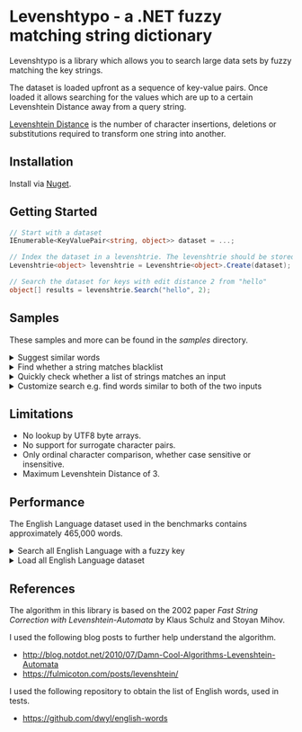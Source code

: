 ﻿# Levenshtypo - a .NET fuzzy matching string dictionary

Levenshtypo is a library which allows you to search large
data sets by fuzzy matching the key strings.

The dataset is loaded upfront as a sequence of key-value pairs.
Once loaded it allows searching for the values which are up to
a certain Levenshtein Distance away from a query string.

[Levenshtein Distance](https://en.wikipedia.org/wiki/Levenshtein_distance)
is the number of character insertions, deletions or substitutions
required to transform one string into another.

## Installation

Install via [Nuget](https://www.nuget.org/packages/Levenshtypo).


## Getting Started

```csharp
// Start with a dataset
IEnumerable<KeyValuePair<string, object>> dataset = ...;

// Index the dataset in a levenshtrie. The levenshtrie should be stored for re-use.
Levenshtrie<object> levenshtrie = Levenshtrie<object>.Create(dataset);

// Search the dataset for keys with edit distance 2 from "hello"
object[] results = levenshtrie.Search("hello", 2);
```


## Samples

These samples and more can be found in the _samples_ directory.

<details>
<summary>Suggest similar words</summary>

```csharp
public class TypoSuggestion
{
    private readonly Levenshtrie<string> _trie;

    public TypoSuggestion(IEnumerable<string> words)
    {
        _trie = Levenshtrie<string>.Create(
            words.Select(w => new KeyValuePair<string, string>(w, w)),
            ignoreCase: true);
    }

    public string[] GetSimilarWords(string word)
    {
        // RestrictedEdit adds support for swapping adjacent letters
        // which is a common typo.
        return _trie.Search(word, maxEditDistance: 2, metric: LevenshtypoMetric.RestrictedEdit);
    }
}
```

</details>

<details>
<summary>Find whether a string matches blacklist</summary>

```csharp
public class BlacklistDetectionExample
{
    private readonly Levenshtrie<string> _trie;

    public BlacklistDetectionExample(IEnumerable<string> blacklist)
    {
        _trie = Levenshtrie<string>.Create(
            blacklist.Select(w => new KeyValuePair<string, string>(w, w)),
            ignoreCase: true);
    }

    public bool IsBlacklisted(string word)
    {
        string[] similarWords = _trie.Search(word, maxEditDistance: 2);
        return similarWords.Any(similarWord => DetailedCompare(similarWord, word));
    }

    private bool DetailedCompare(string blacklistedWord, string word)
    {
        // Your custom logic goes here
        return true;
    }
}
```

</details>

</details>

<details>
<summary>Quickly check whether a list of strings matches an input</summary>

```csharp
// Benchmarks below show that a naive implementation,
// even if it is well written, is 10x slower than using
// an automaton.
// Benchmark run against English language dataset.
//
// | Method          | Mean       | Error     | StdDev    | Allocated |
// |-----------------|-----------:|----------:|----------:|----------:|
// | Using_naive     | 103.190 ms | 1.4706 ms | 1.3756 ms |     214 B |
// | Using_automaton |   8.161 ms | 0.0469 ms | 0.0439 ms |      12 B |

public static string[] Search(string searchWord, string[] against)
{
    var automaton = LevenshtomatonFactory.Instance.Construct(searchWord, maxEditDistance: 2);

    var results = new List<string>();

    foreach (var word in against)
    {
        // Naive version would be:
        // bool matches = LevenshteinDistance.Levenshtein(searchWord, word) <= 2;

        // Automaton version is:
        bool matches = automaton.Matches(word);
        if (matches)
        {
            results.Add(word);
        }
    }

    return results.ToArray();
}
```

</details>

<details>
<summary>Customize search e.g. find words similar to both of the two inputs</summary>

This example highlights how to write custom code to traverse the Levenshtrie.
Other examples would be only allowing character edits after a certain string position,
or only accepting strings of some specific length. These and more can be achieved
through custom implementations of ILevenshtomatonExecutionState.

```csharp
public class BooleanCombinationsExample
{
    private readonly Levenshtrie<string> _trie;

    public BooleanCombinationsExample(IEnumerable<string> words)
    {
        _trie = Levenshtrie<string>.Create(
            words.Select(w => new KeyValuePair<string, string>(w, w)),
            ignoreCase: true);
    }

    public string[] SearchCommon(string a, string b)
    {
        // This returns words within distance 1 of both a and b
        return _trie.Search(
            new AndLevenshtomatonExecutionState(
                LevenshtomatonFactory.Instance.Construct(a, 1).Start(),
                LevenshtomatonFactory.Instance.Construct(b, 1).Start()));
    }

    private struct AndLevenshtomatonExecutionState : ILevenshtomatonExecutionState<AndLevenshtomatonExecutionState>
    {
        private LevenshtomatonExecutionState _state1;
        private LevenshtomatonExecutionState _state2;

        public AndLevenshtomatonExecutionState(
            LevenshtomatonExecutionState state1,
            LevenshtomatonExecutionState state2)
        {
            _state1 = state1;
            _state2 = state2;
        }

        public bool MoveNext(char c, out AndLevenshtomatonExecutionState next)
        {
            if (_state1.MoveNext(c, out var nextState1) && _state2.MoveNext(c, out var nextState2))
            {
                next = new AndLevenshtomatonExecutionState(nextState1, nextState2);
                return true;
            }

            next = default;
            return false;
        }

        public bool IsFinal => _state1.IsFinal && _state2.IsFinal;
    }
}
```

</details>

## Limitations

- No lookup by UTF8 byte arrays.
- No support for surrogate character pairs.
- Only ordinal character comparison, whether case sensitive or insensitive.
- Maximum Levenshtein Distance of 3.

## Performance

The English Language dataset used in the benchmarks contains approximately 465,000 words.

<details>
<summary>Search all English Language with a fuzzy key</summary>

- **Naive**: Compute Levenshtein Distance against all words.
- **Levenshtypo**: This library.
- **Dictionary**: .NET Dictionary which only works for distance of 0.

```

BenchmarkDotNet v0.13.12, Windows 11 (10.0.22631.3880/23H2/2023Update/SunValley3)
AMD Ryzen 9 5950X, 1 CPU, 32 logical and 16 physical cores
.NET SDK 8.0.400-preview.0.24324.5
  [Host]     : .NET 8.0.6 (8.0.624.26715), X64 RyuJIT AVX2
  DefaultJob : .NET 8.0.6 (8.0.624.26715), X64 RyuJIT AVX2


```
| Method                | Mean              | Error             | StdDev            | Gen0   | Allocated |
|---------------------- |------------------:|------------------:|------------------:|-------:|----------:|
| Distance0_Dictionary  |          8.623 ns |         0.0761 ns |         0.0712 ns |      - |         - |
| Distance0_Levenshtypo |        597.182 ns |         2.3004 ns |         1.7960 ns | 0.0124 |     208 B |
| Distance1_Levenshtypo |     22,879.582 ns |       149.3766 ns |       139.7270 ns |      - |     424 B |
| Distance2_Levenshtypo |    305,240.260 ns |     2,498.8835 ns |     2,337.4572 ns |      - |    1832 B |
| Distance3_Levenshtypo |  1,690,603.294 ns |    11,989.1677 ns |    11,214.6749 ns |      - |   17905 B |
| Distance0_Naive       |    862,346.973 ns |    10,007.3755 ns |     8,871.2777 ns |      - |      89 B |
| Distance1_Naive       | 98,747,597.143 ns |   564,828.7729 ns |   500,705.9951 ns |      - |    2770 B |
| Distance2_Naive       | 98,188,072.000 ns |   638,972.9260 ns |   597,695.6714 ns |      - |     822 B |
| Distance3_Naive       | 99,317,118.889 ns | 1,241,670.8616 ns | 1,161,459.6944 ns |      - |    4443 B |

</details>

<details>
<summary>Load all English Language dataset</summary>

- **Levenshtypo**: This library.
- **Dictionary**: .NET Dictionary for comparison.

```

BenchmarkDotNet v0.13.12, Windows 11 (10.0.22631.3880/23H2/2023Update/SunValley3)
AMD Ryzen 9 5950X, 1 CPU, 32 logical and 16 physical cores
.NET SDK 8.0.400-preview.0.24324.5
  [Host]     : .NET 8.0.6 (8.0.624.26715), X64 RyuJIT AVX2
  DefaultJob : .NET 8.0.6 (8.0.624.26715), X64 RyuJIT AVX2


```
| Method              | Mean          | Error        | StdDev       | Gen0       | Gen1      | Gen2      | Allocated    |
|-------------------- |--------------:|-------------:|-------------:|-----------:|----------:|----------:|-------------:|
| English_Dictionary  |  32,450.80 μs |   647.413 μs |   770.700 μs |   781.2500 |  781.2500 |  781.2500 |  35524.19 KB |
| English_Levenshtypo | 282,953.40 μs | 4,376.502 μs | 4,093.783 μs | 27000.0000 | 6000.0000 | 2000.0000 | 527682.66 KB |

</details>

## References

The algorithm in this library is based on the 2002 paper
_Fast String Correction with Levenshtein-Automata_ by Klaus Schulz and Stoyan Mihov.

I used the following blog posts to further help understand the algorithm.

- http://blog.notdot.net/2010/07/Damn-Cool-Algorithms-Levenshtein-Automata
- https://fulmicoton.com/posts/levenshtein/

I used the following repository to obtain the list of English words, used in tests.

- https://github.com/dwyl/english-words